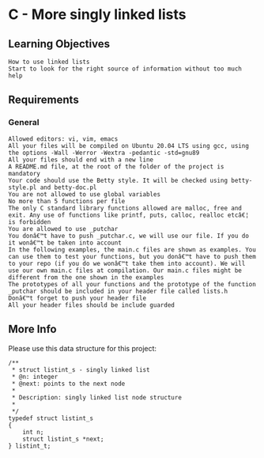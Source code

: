 # C - More singly linked lists

## Learning Objectives

    How to use linked lists
    Start to look for the right source of information without too much help

## Requirements
### General

    Allowed editors: vi, vim, emacs
    All your files will be compiled on Ubuntu 20.04 LTS using gcc, using the options -Wall -Werror -Wextra -pedantic -std=gnu89
    All your files should end with a new line
    A README.md file, at the root of the folder of the project is mandatory
    Your code should use the Betty style. It will be checked using betty-style.pl and betty-doc.pl
    You are not allowed to use global variables
    No more than 5 functions per file
    The only C standard library functions allowed are malloc, free and exit. Any use of functions like printf, puts, calloc, realloc etcâ€¦ is forbidden
    You are allowed to use _putchar
    You donâ€™t have to push _putchar.c, we will use our file. If you do it wonâ€™t be taken into account
    In the following examples, the main.c files are shown as examples. You can use them to test your functions, but you donâ€™t have to push them to your repo (if you do we wonâ€™t take them into account). We will use our own main.c files at compilation. Our main.c files might be different from the one shown in the examples
    The prototypes of all your functions and the prototype of the function _putchar should be included in your header file called lists.h
    Donâ€™t forget to push your header file
    All your header files should be include guarded

## More Info

Please use this data structure for this project:
```
/**
 * struct listint_s - singly linked list
 * @n: integer
 * @next: points to the next node
 *
 * Description: singly linked list node structure
 * 
 */
typedef struct listint_s
{
    int n;
    struct listint_s *next;
} listint_t;
```
